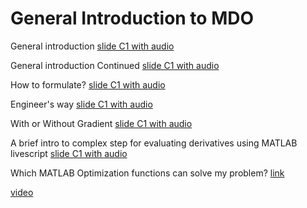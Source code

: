 # General Introduction to MDO

General introduction [slide C1 with audio](https://app.amanote.com/note-taking/document/89441694-0787-4ebf-8238-5cb884839e7b)

General introduction Continued [slide C1 with audio](https://app.amanote.com/note-taking/document/f88a0d24-2a5e-4ebd-9f24-fefdfbaaf5c4)

How to formulate? [slide C1 with audio](https://app.amanote.com/note-taking/document/f2dae685-35a5-4b93-b47e-7c9b09a3090f)

Engineer's way [slide C1 with audio](https://app.amanote.com/note-taking/document/323fbaef-cc89-4c75-9ec2-514bddd4ccae)

With or Without Gradient [slide C1 with audio](https://app.amanote.com/note-taking/document/33da4de4-813f-4c30-b735-b58286f8572a)

A brief intro to complex step for evaluating derivatives using MATLAB livescript [slide C1 with audio](https://app.amanote.com/note-taking/document/e6985ed9-2b0a-48ae-b6a1-c428b0c39b47)

Which MATLAB Optimization functions can solve my problem? [link](https://blogs.mathworks.com/matlab/2023/01/04/which-matlab-optimization-functions-can-solve-my-problem/)

[video](https://www.youtube.com/watch?v=GR4ff0dTLTw)



